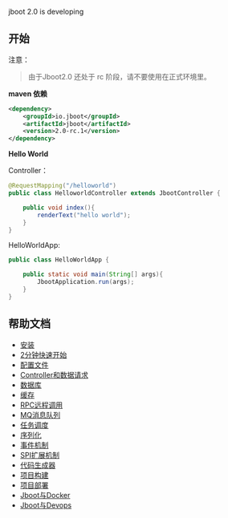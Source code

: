 jboot 2.0 is developing


## 开始

注意：
> 由于Jboot2.0 还处于 rc 阶段，请不要使用在正式环境里。 

**maven 依赖**

```xml
<dependency>
    <groupId>io.jboot</groupId>
    <artifactId>jboot</artifactId>
    <version>2.0-rc.1</version>
</dependency>
```

**Hello World**

Controller：

```java
@RequestMapping("/helloworld")
public class HelloworldController extends JbootController {

    public void index(){
        renderText("hello world");
    }
}
```

HelloWorldApp:

```java
public class HelloWorldApp {

    public static void main(String[] args){
        JbootApplication.run(args);
    }
}
```


## 帮助文档

- [安装](./doc/docs/install.md)
- [2分钟快速开始](./doc/docs/quickstart.md)
- [配置文件](./doc/docs/config.md)
- [Controller和数据请求](./)
- [数据库](./)
- [缓存](./)
- [RPC远程调用](./)
- [MQ消息队列](./)
- [任务调度](./)
- [序列化](./)
- [事件机制](./)
- [SPI扩展机制](./)
- [代码生成器](./)
- [项目构建](./)
- [项目部署](./)
- [Jboot与Docker](./)
- [Jboot与Devops](./)